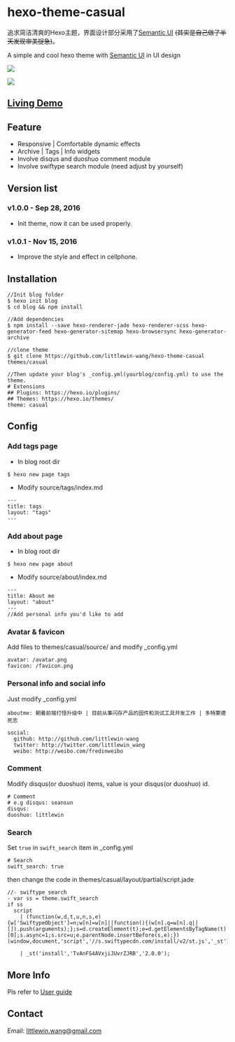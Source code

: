 # hexo-theme-casual

追求简洁清爽的Hexo主题，界面设计部分采用了[Semantic UI](http://semantic-ui.com/) ~~(其实是自己做了半天发现审美捉急)~~。

A simple and cool hexo theme with [Semantic UI](http://semantic-ui.com/) in UI design

![](https://cloud.githubusercontent.com/assets/14028075/18900169/bccc844a-8571-11e6-885c-e80c7bf5c8e8.png)

![](https://cloud.githubusercontent.com/assets/14028075/18900170/be7c36c8-8571-11e6-85a8-d2bfd64ad17b.png)

## [Living Demo](http://littlewin.info/)

## Feature
 - Responsive | Comfortable dynamic effects
 - Archive | Tags | Info  widgets
 - Involve disqus and duoshuo comment module
 - Involve swiftype search module (need adjust by yourself)


## Version list
### v1.0.0 - Sep 28, 2016
 - Init theme, now it can be used properly.
### v1.0.1 - Nov 15, 2016
 - Improve the style and effect in cellphone.

## Installation
```
//Init blog folder 
$ hexo init blog
$ cd blog && npm install

//Add dependencies
$ npm install --save hexo-renderer-jade hexo-renderer-scss hexo-generator-feed hexo-generator-sitemap hexo-browsersync hexo-generator-archive

//clone theme
$ git clone https://github.com/littlewin-wang/hexo-theme-casual themes/casual

//Then update your blog's _config.yml(yourblog/config.yml) to use the theme.
# Extensions
## Plugins: https://hexo.io/plugins/
## Themes: https://hexo.io/themes/
theme: casual
```


## Config
### Add tags page
- In blog root dir
```
$ hexo new page tags
```

- Modify source/tags/index.md
```
---
title: tags
layout: "tags"
---
```


### Add about page
- In blog root dir
```
$ hexo new page about
```

- Modify source/about/index.md
```
---
title: About me
layout: "about"
---
//Add personal info you'd like to add
```


### Avatar & favicon
Add files to themes/casual/source/ and modify _config.yml
```
avatar: /avatar.png
favicon: /favicon.png
```


### Personal info and social info
Just modify _config.yml
```
aboutme: 朝着前端打怪升级中 | 目前从事闪存产品的固件和测试工具开发工作 | 多特蒙德死忠

social:
  github: http://github.com/littlewin-wang
  twitter: http://twitter.com/littlewin_wang
  weibo: http://weibo.com/fredinweibo
```


### Comment
Modify disqus(or duoshuo) items, value is your disqus(or duoshuo) id.
```
# Comment
# e.g disqus: seansun
disqus:
duoshuo: littlewin
```


### Search
Set `true` in `swift_search` item in _config.yml
```
# Search
swift_search: true
```
then change the code in themes/casual/layout/partial/script.jade
```
//- swiftype search
- var ss = theme.swift_search
if ss
  script
    | (function(w,d,t,u,n,s,e){w['SwiftypeObject']=n;w[n]=w[n]||function(){(w[n].q=w[n].q||[]).push(arguments);};s=d.createElement(t);e=d.getElementsByTagName(t)[0];s.async=1;s.src=u;e.parentNode.insertBefore(s,e);})(window,document,'script','//s.swiftypecdn.com/install/v2/st.js','_st');

    | _st('install','TvAnFS4AVxjiJUvrZJRB','2.0.0');

```

## More Info
Pls refer to [User guide](https://github.com/littlewin-wang/hexo-theme-casual/wiki/User-guide)

## Contact
Email: [littlewin.wang@gmail.com](mailto:littlewin.wang@gmail.com)
